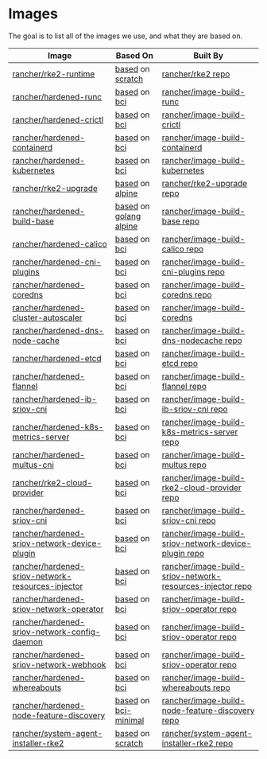 # Images

The goal is to list all of the images we use, and what they are based on.

| Image | Based On | Built By |
| ----- | -------- | -------- |
[rancher/rke2-runtime](https://hub.docker.com/r/rancher/rke2-runtime/tags) | [based](https://github.com/rancher/rke2/blob/master/Dockerfile#L157) on [scratch](https://hub.docker.com/_/scratch) | [rancher/rke2 repo](https://github.com/rancher/rke2)
[rancher/hardened-runc](https://hub.docker.com/r/rancher/hardened-runc/tags) | [based](https://github.com/rancher/image-build-runc/blob/master/Dockerfile#LL32C1-L32C9) on [bci](https://build.opensuse.org/project/show/devel:BCI:SLE-15-SP4) | [rancher/image-build-runc](https://github.com/rancher/image-build-runc/blob/master/Makefile#L47)
[rancher/hardened-crictl](https://hub.docker.com/r/rancher/hardened-crictl/tags) | [based](https://github.com/rancher/image-build-crictl/blob/master/Dockerfile#L32) on [bci](https://build.opensuse.org/project/show/devel:BCI:SLE-15-SP4) | [rancher/image-build-crictl](https://github.com/rancher/image-build-crictl/blob/master/Makefile)
[rancher/hardened-containerd](https://hub.docker.com/r/rancher/hardened-containerd/tags) | [based](https://github.com/rancher/image-build-containerd/blob/master/Dockerfile#L59) on [bci](https://build.opensuse.org/project/show/devel:BCI:SLE-15-SP4) | [rancher/image-build-containerd](https://github.com/rancher/image-build-containerd/blob/master/Makefile#L46)
[rancher/hardened-kubernetes](https://hub.docker.com/r/rancher/hardened-kubernetes/tags) | [based](https://github.com/rancher/image-build-kubernetes/blob/master/Dockerfile#L77) on [bci](https://build.opensuse.org/project/show/devel:BCI:SLE-15-SP4) | [rancher/image-build-kubernetes](https://github.com/rancher/image-build-kubernetes/blob/master/Makefile#L42)
[rancher/rke2-upgrade](https://hub.docker.com/r/rancher/rke2-upgrade/tags) | [based](https://github.com/rancher/rke2-upgrade/blob/master/Dockerfile#LL24C15-L24C15) on [alpine](https://hub.docker.com/_/alpine/tags) | [rancher/rke2-upgrade repo](https://github.com/rancher/rke2-upgrade/blob/master/.drone.yml#LL18C24-L18C24)
[rancher/hardened-build-base](https://hub.docker.com/r/rancher/hardened-build-base/tags) | [based](https://github.com/rancher/image-build-base/blob/master/Dockerfile.amd64#L11) on [golang alpine](https://hub.docker.com/_/golang/tags?page=1&name=1.20.3-alpine3.17) | [rancher/image-build-base repo](https://github.com/rancher/image-build-base)
[rancher/hardened-calico](https://hub.docker.com/r/rancher/hardened-calico/tags) | [based](https://github.com/rancher/image-build-calico/blob/master/Dockerfile#L204) on [bci](https://build.opensuse.org/project/show/devel:BCI:SLE-15-SP4) | [rancher/image-build-calico repo](https://github.com/rancher/image-build-calico)
[rancher/hardened-cni-plugins](https://hub.docker.com/r/rancher/hardened-cni-plugins/tags) | [based](https://github.com/rancher/image-build-cni-plugins/blob/main/Dockerfile#L50) on [bci](https://build.opensuse.org/project/show/devel:BCI:SLE-15-SP4) | [rancher/image-build-cni-plugins repo](https://github.com/rancher/image-build-cni-plugins/blob/main/Makefile#L32)
[rancher/hardened-coredns](https://hub.docker.com/r/rancher/hardened-coredns/tags) | [based](https://github.com/rancher/image-build-coredns/blob/master/Dockerfile#L53) on [bci](https://build.opensuse.org/project/show/devel:BCI:SLE-15-SP4) | [rancher/image-build-coredns repo](https://github.com/rancher/image-build-coredns/blob/master/Makefile#L43)
[rancher/hardened-cluster-autoscaler](https://hub.docker.com/r/rancher/hardened-cluster-autoscaler/tags) | [based](https://github.com/rancher/image-build-coredns/blob/master/Dockerfile#L57) on [bci](https://build.opensuse.org/project/show/devel:BCI:SLE-15-SP4) | [rancher/image-build-coredns](https://github.com/rancher/image-build-coredns/blob/master/Makefile#L71)
[rancher/hardened-dns-node-cache](https://hub.docker.com/r/rancher/hardened-dns-node-cache/tags) | [based](https://github.com/rancher/image-build-dns-nodecache/blob/main/Dockerfile#L37) on [bci](https://build.opensuse.org/project/show/devel:BCI:SLE-15-SP4) | [rancher/image-build-dns-nodecache repo](https://github.com/rancher/image-build-dns-nodecache/blob/main/Makefile#L49)
[rancher/hardened-etcd](https://hub.docker.com/r/rancher/hardened-etcd/tags) | [based](https://github.com/rancher/image-build-etcd/blob/master/Dockerfile#L43) on [bci](https://build.opensuse.org/project/show/devel:BCI:SLE-15-SP4) | [rancher/image-build-etcd repo](https://github.com/rancher/image-build-etcd/blob/master/Makefile#L37)
[rancher/hardened-flannel](https://hub.docker.com/r/rancher/hardened-flannel/tags) | [based](https://github.com/rancher/image-build-flannel/blob/master/Makefile#L37) on [bci](https://build.opensuse.org/project/show/devel:BCI:SLE-15-SP4) | [rancher/image-build-flannel repo](https://github.com/rancher/image-build-flannel/blob/master/Makefile#L37)
[rancher/hardened-ib-sriov-cni](https://hub.docker.com/r/rancher/hardened-ib-sriov-cni/tags) | [based](https://github.com/rancher/image-build-ib-sriov-cni/blob/main/Dockerfile#L19) on [bci](https://build.opensuse.org/project/show/devel:BCI:SLE-15-SP4) | [rancher/image-build-ib-sriov-cni repo](https://github.com/rancher/image-build-ib-sriov-cni/blob/main/Makefile#L32)
[rancher/hardened-k8s-metrics-server](https://hub.docker.com/r/rancher/hardened-k8s-metrics-server/tags) | [based](https://github.com/rancher/image-build-k8s-metrics-server/blob/master/Dockerfile#L43) on [bci](https://build.opensuse.org/project/show/devel:BCI:SLE-15-SP4) | [rancher/image-build-k8s-metrics-server repo](https://github.com/rancher/image-build-k8s-metrics-server/blob/master/Makefile#L38)
[rancher/hardened-multus-cni](https://hub.docker.com/r/rancher/hardened-multus-cni/tags) | [based](https://github.com/rancher/image-build-multus/blob/main/Makefile#L43) on [bci](https://build.opensuse.org/project/show/devel:BCI:SLE-15-SP4) | [rancher/image-build-multus repo](https://github.com/rancher/image-build-multus/blob/main/Makefile#L43)
[rancher/rke2-cloud-provider](https://hub.docker.com/r/rancher/rke2-cloud-provider/tags) | [based](https://github.com/rancher/image-build-rke2-cloud-provider/blob/main/Dockerfile#L27) on [bci](https://build.opensuse.org/project/show/devel:BCI:SLE-15-SP4) | [rancher/image-build-rke2-cloud-provider repo](https://github.com/rancher/image-build-rke2-cloud-provider/blob/main/Makefile#L31)
[rancher/hardened-sriov-cni](https://hub.docker.com/r/rancher/hardened-sriov-cni/tags) | [based](https://github.com/rancher/image-build-sriov-cni/blob/main/Dockerfile#L19) on [bci](https://build.opensuse.org/project/show/devel:BCI:SLE-15-SP4) | [rancher/image-build-sriov-cni repo](https://github.com/rancher/image-build-sriov-cni/blob/main/Makefile#L26)
[rancher/hardened-sriov-network-device-plugin](https://hub.docker.com/r/rancher/hardened-sriov-network-device-plugin/tags) | [based](https://github.com/rancher/image-build-sriov-network-device-plugin/blob/main/Dockerfile#L19) on [bci](https://build.opensuse.org/project/show/devel:BCI:SLE-15-SP4) | [rancher/image-build-sriov-network-device-plugin repo](https://github.com/rancher/image-build-sriov-network-device-plugin/blob/main/Makefile#L33)
[rancher/hardened-sriov-network-resources-injector](https://hub.docker.com/r/rancher/hardened-sriov-network-resources-injector/tags) | [based](https://github.com/rancher/image-build-sriov-network-resources-injector/blob/main/Dockerfile#L17) on [bci](https://build.opensuse.org/project/show/devel:BCI:SLE-15-SP4) | [rancher/image-build-sriov-network-resources-injector repo](https://github.com/rancher/image-build-sriov-network-resources-injector/blob/main/Makefile#L32)
[rancher/hardened-sriov-network-operator](https://hub.docker.com/r/rancher/hardened-sriov-network-operator/tags) | [based](https://github.com/rancher/image-build-sriov-operator/blob/main/Dockerfile.amd64#L48) on [bci](https://build.opensuse.org/project/show/devel:BCI:SLE-15-SP4) | [rancher/image-build-sriov-operator repo](https://github.com/rancher/image-build-sriov-operator/blob/main/Makefile#L35)
[rancher/hardened-sriov-network-config-daemon](https://hub.docker.com/r/rancher/hardened-sriov-network-config-daemon/tags) | [based](https://github.com/rancher/image-build-sriov-operator/blob/main/Dockerfile.amd64#L29) on [bci](https://build.opensuse.org/project/show/devel:BCI:SLE-15-SP4) | [rancher/image-build-sriov-operator repo](https://github.com/rancher/image-build-sriov-operator/blob/main/Makefile#L64)
[rancher/hardened-sriov-network-webhook](https://hub.docker.com/r/rancher/hardened-sriov-network-webhook/tags) | [based](https://github.com/rancher/image-build-sriov-operator/blob/main/Dockerfile.amd64#L40) on [bci](https://build.opensuse.org/project/show/devel:BCI:SLE-15-SP4) | [rancher/image-build-sriov-operator repo](https://github.com/rancher/image-build-sriov-operator/blob/main/Makefile#L93)
[rancher/hardened-whereabouts](https://hub.docker.com/r/rancher/hardened-whereabouts/tags) | [based](https://github.com/rancher/image-build-whereabouts/blob/main/Dockerfile#L27) on [bci](https://build.opensuse.org/project/show/devel:BCI:SLE-15-SP4) | [rancher/image-build-whereabouts repo](https://github.com/rancher/image-build-whereabouts/blob/main/Makefile#L36)
[rancher/hardened-node-feature-discovery](https://hub.docker.com/r/rancher/hardened-node-feature-discovery/tags) | [based](https://github.com/rancher/image-build-node-feature-discovery/blob/main/Makefile#L30) on [bci-minimal](https://build.opensuse.org/package/show/devel:BCI:SLE-15-SP5/minimal-image) | [rancher/image-build-node-feature-discovery repo](https://github.com/rancher/image-build-node-feature-discovery/blob/main/Makefile#L30)
[rancher/system-agent-installer-rke2](https://hub.docker.com/r/rancher/system-agent-installer-rke2) | [based](https://github.com/rancher/system-agent-installer-rke2/blob/main/package/Dockerfile#L1) on [scratch](https://hub.docker.com/_/scratch) | [rancher/system-agent-installer-rke2 repo](https://github.com/rancher/system-agent-installer-rke2/blob/main/.drone.yml#L48)

